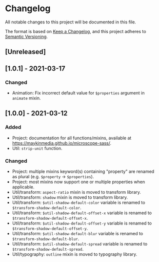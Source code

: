 # Changelog
All notable changes to this project will be documented in this file.

The format is based on [Keep a Changelog](https://keepachangelog.com/en/1.0.0/),
and this project adheres to [Semantic Versioning](https://semver.org/spec/v2.0.0.html).

## [Unreleased]

## [1.0.1] - 2021-03-17
### Changed
- Animation: Fix incorrect default value for `$properties` argument in `animate` mixin.

## [1.0.0] - 2021-03-12
### Added
- Project: documentation for all functions/mixins, available at https://maykinmedia.github.io/microscope-sass/.
- Util: `strip-unit` function.

### Changed
- Project: multiple mixins keyword(s) containing "property" are renamed as plural (e.g. `$property` -> `$properties`).
- Project: most mixins now support one or multiple properties when applicable.
- Util/transform: `aspect-ratio` mixin is moved to transform library.
- Util/transform: `shadow` mixin is moved to transform library.
- Util/transform: `$util-shadow-default-color` variable is renamed to `$transform-shadow-default-color`.
- Util/transform: `$util-shadow-default-offset-x` variable is renamed to `$transform-shadow-default-offset-x`.
- Util/transform: `$util-shadow-default-offset-y` variable is renamed to `$transform-shadow-default-offset-y`.
- Util/transform: `$util-shadow-default-blur` variable is renamed to `$transform-shadow-default-blur`.
- Util/transform: `$util-shadow-default-spread` variable is renamed to `$transform-shadow-default-spread`.
- Util/typography: `outline` mixin is moved to typography library.
